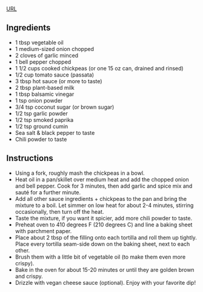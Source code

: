 [URL](https://elavegan.com/buffalo-chickpea-taquitos/#wprm-recipe-container-4369)

## Ingredients

- 1 tbsp vegetable oil
- 1 medium-sized onion chopped
- 2 cloves of garlic minced
- 1 bell pepper chopped
- 1 1/2 cups cooked chickpeas (or one 15 oz can, drained and rinsed)
- 1/2 cup tomato sauce (passata)
- 3 tbsp hot sauce (or more to taste)
- 2 tbsp plant-based milk
- 1 tbsp balsamic vinegar
- 1 tsp onion powder
- 3/4 tsp coconut sugar (or brown sugar)
- 1/2 tsp garlic powder
- 1/2 tsp smoked paprika
- 1/2 tsp ground cumin
- Sea salt & black pepper to taste
- Chili powder to taste

## Instructions

- Using a fork, roughly mash the chickpeas in a bowl.
- Heat oil in a pan/skillet over medium heat and add the chopped onion
  and bell pepper. Cook for 3 minutes, then add garlic and spice mix and
  sauté for a further minute.
- Add all other sauce ingredients + chickpeas to the pan and bring the
  mixture to a boil. Let simmer on low heat for about 2-4 minutes,
  stirring occasionally, then turn off the heat.
- Taste the mixture, if you want it spicier, add more chili powder to
  taste.
- Preheat oven to 410 degrees F (210 degrees C) and line a baking sheet
  with parchment paper.
- Place about 2 tbsp of the filling onto each tortilla and roll them up
  tightly. Place every tortilla seam-side down on the baking sheet, next
  to each other.
- Brush them with a little bit of vegetable oil (to make them even more
  crispy).
- Bake in the oven for about 15-20 minutes or until they are golden
  brown and crispy.
- Drizzle with vegan cheese sauce (optional). Enjoy with your favorite
  dip! 
